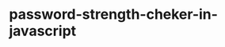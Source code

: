 # password-strength-cheker-in-javascript
            
                
                              
                                                                   
                                            
                                            
                                                                                               
                                                                                                                                 
